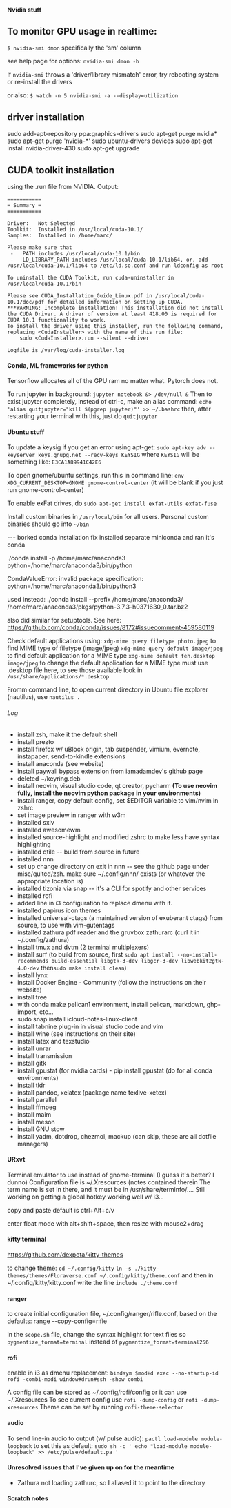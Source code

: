 #### Nvidia stuff

## To monitor GPU usage in realtime:
`$ nvidia-smi dmon`
specifically the 'sm' column

see help page for options: `nvidia-smi dmon -h`

If `nvidia-smi` throws a 'driver/library mismatch' error, try rebooting system
or re-install the drivers

or also:
`$ watch -n 5 nvidia-smi -a --display=utilization`

## driver installation

sudo add-apt-repository ppa:graphics-drivers
sudo apt-get purge nvidia*
sudo apt-get purge 'nvidia-*'
sudo ubuntu-drivers devices
sudo apt-get install nvidia-driver-430
sudo apt-get upgrade

## CUDA toolkit installation

using the .run file from NVIDIA. 
Output:

```
===========
= Summary =
===========

Driver:   Not Selected
Toolkit:  Installed in /usr/local/cuda-10.1/
Samples:  Installed in /home/marc/

Please make sure that
 -   PATH includes /usr/local/cuda-10.1/bin
 -   LD_LIBRARY_PATH includes /usr/local/cuda-10.1/lib64, or, add /usr/local/cuda-10.1/lib64 to /etc/ld.so.conf and run ldconfig as root

To uninstall the CUDA Toolkit, run cuda-uninstaller in /usr/local/cuda-10.1/bin

Please see CUDA_Installation_Guide_Linux.pdf in /usr/local/cuda-10.1/doc/pdf for detailed information on setting up CUDA.
***WARNING: Incomplete installation! This installation did not install the CUDA Driver. A driver of version at least 418.00 is required for CUDA 10.1 functionality to work.
To install the driver using this installer, run the following command, replacing <CudaInstaller> with the name of this run file:
    sudo <CudaInstaller>.run --silent --driver

Logfile is /var/log/cuda-installer.log
```

#### Conda, ML frameworks for python

Tensorflow allocates all of the GPU ram no matter what. Pytorch does not.

To run jupyter in background:
`jupyter notebook &> /dev/null &`
Then to exist jupyter completely, instead of ctrl-c, make an alias command:
`echo 'alias quitjupyter="kill $(pgrep jupyter)"' >> ~/.bashrc`
then, after restarting your terminal with this, just do
`quitjupyter`

#### Ubuntu stuff

To update a keysig if you get an error using apt-get:
`sudo apt-key adv --keyserver keys.gnupg.net --recv-keys KEYSIG`
where `KEYSIG` will be something like: `E3CA1A89941C42E6`

To open gnome/ubuntu settings, run this in command line:
`env XDG_CURRENT_DESKTOP=GNOME gnome-control-center`
(it will be blank if you just run gnome-control-center)

To enable exFat drives, do
`sudo apt-get install exfat-utils exfat-fuse`

Install custom binaries in `/usr/local/bin` for all users. 
Personal custom binaries should go into `~/bin`

--- borked conda installation fix
installed separate miniconda and ran it's conda 

./conda install -p /home/marc/anaconda3 python=/home/marc/anaconda3/bin/python

  CondaValueError: invalid package specification: python=/home/marc/anaconda3/bin/python3

used instead:
./conda install --prefix /home/marc/anaconda3/ /home/marc/anaconda3/pkgs/python-3.7.3-h0371630_0.tar.bz2

also did similar for setuptools. See here: https://github.com/conda/conda/issues/8172#issuecomment-459580119

Check default applications using: 
`xdg-mime query filetype photo.jpeg` to find MIME type of filetype (image/jpeg)
`xdg-mime query default image/jpeg` to find default application for a MIME type
`xdg-mime default feh.desktop image/jpeg` to change the default application for a MIME type
must use .desktop file here, to see those available look in `/usr/share/applications/*.desktop`

Fromm command line, to open current directory in Ubuntu file explorer (nautilus), use `nautilus .`
###### Log

* install zsh, make it the default shell 
* install prezto
* install firefox w/ uBlock origin, tab suspender, vimium, evernote, instapaper, send-to-kindle extensions
* install anaconda (see website)
* install paywall bypass extension from iamadamdev's github page
* deleted ~/keyring.deb
* install neovim, visual studio code, qt creator, pycharm
**(To use neovim fully, install the neovim python package in your environments)**
* install ranger, copy default config, set \$EDITOR variable to vim/nvim in zshrc
* set image preview in ranger with w3m
* installed sxiv
* installed awesomewm
* installed source-highlight and modified zshrc to make less have syntax highlighting
* installed qtile -- build from source in future
* installed nnn
* set up change directory on exit in nnn -- see the github page under misc/quitcd/zsh. make sure ~/.config/nnn/ exists (or whatever the appropriate location is)
* installed tizonia via snap -- it's a CLI for spotify and other services
* installed rofi
* added line in i3 configuration to replace dmenu with it.
* installed papirus icon themes 
* installed universal-ctags (a maintained version of exuberant ctags) from source, to use with vim-gutentags
* installed zathura pdf reader and the gruvbox zathurarc (curl it in ~/.config/zathura) 
* install tmux and dvtm (2 terminal multiplexers)
* install surf (to build from source, first `sudo apt install --no-install-recommends build-essential libgtk-3-dev libgcr-3-dev libwebkit2gtk-4.0-dev` then`sudo make install clean`)
* install lynx
* install Docker Engine - Community (follow the instructions on their website)
* install tree
* with conda make pelican1 environment, install pelican, markdown, ghp-import, etc... 
* sudo snap install icloud-notes-linux-client
* install tabnine plug-in in visual studio code and vim
* install wine (see instructions on their site)
* install latex and texstudio
* install unrar
* install transmission
* install gitk 
* install gpustat (for nvidia cards) - pip install gpustat (do for all conda environments)
* install tldr
* install pandoc, xelatex (package name texlive-xetex)
* install parallel
* install ffmpeg
* install maim
* install meson
* install GNU stow
* install yadm, dotdrop, chezmoi, mackup (can skip, these are all dotfile managers)

#### URxvt

Terminal emulator to use instead of gnome-terminal (I guess it's better? I dunno)
Configuration file is ~/.Xresources (notes contained therein
The term name is set in there, and it must be in /usr/share/terminfo/....
Still working on getting a global hotkey working well w/ i3...

copy and paste default is ctrl+Alt+c/v 

enter float mode with alt+shift+space, then resize with mouse2+drag

#### kitty terminal 

https://github.com/dexpota/kitty-themes

to change theme:
`cd ~/.config/kitty`
`ln -s ./kitty-themes/themes/Floraverse.conf ~/.config/kitty/theme.conf`
and then in ~/.config/kitty/kitty.conf write the line `include ./theme.conf`

#### ranger

to create initial configuration file, ~/.config/ranger/rifle.conf, based on the defaults:
range --copy-config=rifle

in the `scope.sh` file, change the syntax highlight for text files so 
`pygmentize_format=terminal` instead of `pygmentize_format=terminal256`

#### rofi

enable in i3 as dmenu replacement:
`bindsym $mod+d exec --no-startup-id rofi -combi-modi window#drun#ssh -show combi`

A config file can be stored as ~/.config/rofi/config or it can use ~/.Xresources
To see current config use `rofi -dump-config` or `rofi -dump-xresources`
Theme can be set by running `rofi-theme-selector`

#### audio 

To send line-in audio to output (w/ pulse audio):
`pactl load-module module-loopback`
to set this as default:
`sudo sh -c ' echo "load-module module-loopback" >> /etc/pulse/default.pa '`

#### Unresolved issues that I've given up on for the meantime
* Zathura not loading zathurc, so I aliased it to point to the directory 


#### Scratch notes



